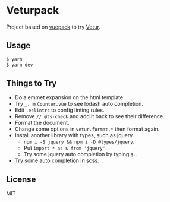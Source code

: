 # Veturpack

Project based on [vuepack](https://github.com/egoist/vuepack) to try [Vetur](https://github.com/octref/vetur).

## Usage

```bash
$ yarn
$ yarn dev
```

## Things to Try

- Do a emmet expansion on the html template.
- Try `_.` in `Counter.vue` to see lodash auto completion.
- Edit `.eslintrc` to config linting rules.
- Remove `// @ts-check` and add it back to see their difference.
- Format the document.
- Change some options in `vetur.format.*` then format again.
- Install another library with types, such as jquery.
  - `npm i -S jquery && npm i -D @types/jquery`.
  - Put `import * as $ from 'jquery'`.
  - Try some jquery auto completion by typing `$.`.
- Try some auto completion in scss.

## License

MIT